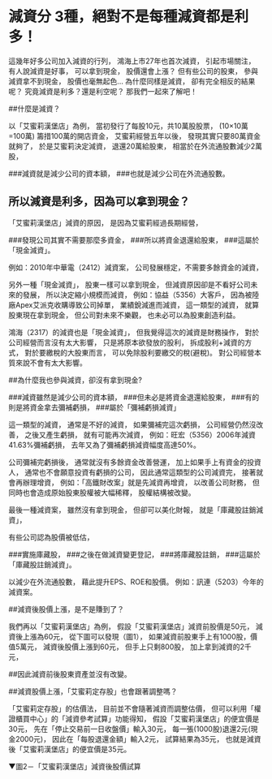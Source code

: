 # 減資分 3種，絕對不是每種減資都是利多！

這幾年好多公司加入減資的行列，
鴻海上市27年也首次減資，
引起市場關注，
有人說減資是好事，
可以拿到現金，
股價還會上漲？
但有些公司的股東，
參與減資拿不到現金，
股價也毫無起色…
為什麼同樣是減資，
卻有完全相反的結果呢？
究竟減資是利多？還是利空呢？
那我們一起來了解吧！
 

##什麼是減資？
 
以「艾蜜莉漢堡店」為例，
當初發行了每股10元，共10萬股股票，
(10×10萬=100萬)
籌措100萬的開店資金，
艾蜜莉經營五年以後，
發現其實只要80萬資金就夠了，
於是艾蜜莉決定減資，
退還20萬給股東，
相當於在外流通股數減少2萬股，


###減資就是減少公司的資本額，
###也就是減少公司在外流通股數。

## 所以減資是利多，因為可以拿到現金？


「艾蜜莉漢堡店」減資的原因，
是因為艾蜜莉經過長期經營，

###發現公司其實不需要那麼多資金，
###所以將資金退還給股東，
###這屬於「現金減資」。

例如：2010年中華電（2412）減資案，
公司發展穩定，不需要多餘資金的減資，

另外一種「現金減資」，
股東一樣可以拿到現金，
但減資原因卻是不看好公司未來的發展，
所以決定縮小規模而減資，
例如：協益（5356）大客戶，
因為被陸廠Apex艾派克收購導致公司掉單，
業績銳減進而減資，
這一類型的減資，
就算股東現在拿到現金，
但公司對未來不樂觀，
也未必可以為股東創造利益。

鴻海（2317）的減資也是「現金減資」，
但我覺得這次的減資是財務操作，
對於公司經營而言沒有太大影響，
只是將原本欲發放的股利，
拆成股利+減資的方式，
對於要繳稅的大股東而言，
可以免除股利要繳交的稅(避稅)。
對公司經營本質來說不會有太大影響。

##為什麼我也參與減資，卻沒有拿到現金?


###減資雖然是減少公司的資本額，
###但未必是將資金退還給股東，
###有的則是將資金拿去彌補虧損，
###屬於「彌補虧損減資」

這一類型的減資，
通常是不好的減資，
如果彌補完這次虧損，
公司經營仍然沒改善，
之後又產生虧損，
就有可能再次減資，
例如：旺宏（5356）2006年減資41.63%彌補虧損，
去年又為了彌補虧損減資幅度高達50%。

公司彌補完虧損後，
通常就沒有多餘資金改善營運，
加上如果手上有資金的投資人，
通常也不會願意投資有虧損的公司，
因此通常這類型的公司減資完，
接著就會再辦理增資，
例如：「高鐵財改案」就是先減資再增資，
以改善公司財務，
但同時也會造成原始股東股權被大幅稀釋，
股權結構被改變。

最後一種減資案，
雖然沒有拿到現金，
但卻可以美化財報，
就是「庫藏股註銷減資」，

有些公司認為股價被低估，


###實施庫藏股，
###之後在做減資變更登記，
###將庫藏股註銷，
###這屬於「庫藏股註銷減資」。

以減少在外流通股數，
藉此提升EPS、ROE和股價。
例如：訊連（5203）今年的減資案。


##減資後股價上漲，是不是賺到了？
 
我們再以「艾蜜莉漢堡店」為例，
假設「艾蜜莉漢堡店」減資前股價是50元，
減資後上漲為60元，
從下圖可以發現（圖1），
如果減資前股東手上有1000股，價值5萬元，
減資後股價上漲到60元，
但手上只剩800股，
加上拿到減資的2千元，


##因此減資前後股東資產並沒有改變。


##減資股價上漲，「艾蜜莉定存股」也會跟著調整嗎？
 
「艾蜜莉定存股」的估價法，
目前並不會隨著減資而調整估價，
但可以利用「權證櫃買中心」的「減資參考試算」功能得知，
假設「艾蜜莉漢堡店」的便宜價是30元，
先在「停止交易前一日收盤價」輸入30元，
每一張(1000股)退還2元(現金2000元)，
因此在「每股退還金額」輸入2元，
試算結果為35元，
也就是減資後「艾蜜莉漢堡店」的便宜價是35元。

▼圖2－「艾蜜莉漢堡店」減資後股價試算

